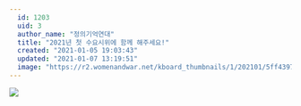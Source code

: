 ```yaml
---
  id: 1203
  uid: 3
  author_name: "정의기억연대"
  title: "2021년 첫 수요시위에 함께 해주세요!"
  created: "2021-01-05 19:03:43"
  updated: "2021-01-07 13:19:51"
  image: "https://r2.womenandwar.net/kboard_thumbnails/1/202101/5ff4397f41d5a7205114.jpg"
---
```

![](https://r2.womenandwar.net/kboard_attached/1/202101/5ff43997339dc6983626.jpg)